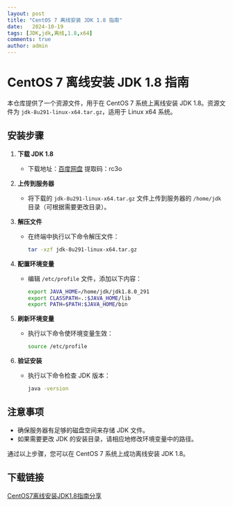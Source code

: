 ```yaml
---
layout: post
title: "CentOS 7 离线安装 JDK 1.8 指南"
date:   2024-10-19
tags: [JDK,jdk,离线,1.8,x64]
comments: true
author: admin
---
```

# CentOS 7 离线安装 JDK 1.8 指南

本仓库提供了一个资源文件，用于在 CentOS 7 系统上离线安装 JDK 1.8。资源文件为 `jdk-8u291-linux-x64.tar.gz`，适用于 Linux x64 系统。

## 安装步骤

1. **下载 JDK 1.8**
   - 下载地址：[百度网盘](https://pan.baidu.com/s/1efjRTijpev3M_ei_89xx4Q) 提取码：rc3o

2. **上传到服务器**
   - 将下载的 `jdk-8u291-linux-x64.tar.gz` 文件上传到服务器的 `/home/jdk` 目录（可根据需要更改目录）。

3. **解压文件**
   - 在终端中执行以下命令解压文件：
     ```bash
     tar -xzf jdk-8u291-linux-x64.tar.gz
     ```

4. **配置环境变量**
   - 编辑 `/etc/profile` 文件，添加以下内容：
     ```bash
     export JAVA_HOME=/home/jdk/jdk1.8.0_291
     export CLASSPATH=.:$JAVA_HOME/lib
     export PATH=$PATH:$JAVA_HOME/bin
     ```

5. **刷新环境变量**
   - 执行以下命令使环境变量生效：
     ```bash
     source /etc/profile
     ```

6. **验证安装**
   - 执行以下命令检查 JDK 版本：
     ```bash
     java -version
     ```

## 注意事项

- 确保服务器有足够的磁盘空间来存储 JDK 文件。
- 如果需要更改 JDK 的安装目录，请相应地修改环境变量中的路径。

通过以上步骤，您可以在 CentOS 7 系统上成功离线安装 JDK 1.8。

## 下载链接

[CentOS7离线安装JDK1.8指南分享](https://pan.quark.cn/s/c03c00c41a71)